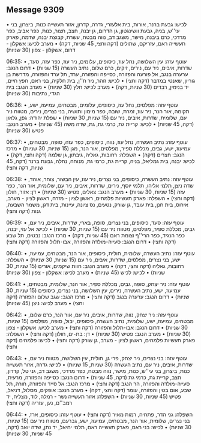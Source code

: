 ## Message 9309

• לכיש: גבעת ברנר, אורות, בית אלעזרי, גדרה, קדרון, אזור תעשייה כנות, ביצרון, בני עי''ש, בניה, גבעת וושינגטון, גן הדרום, גן יבנה, חצב, חצור, כנות, כפר אביב, כפר מרדכי, כרם ביבנה, מישר, משגב דב, נווה מבטח, עשרת, קבוצת יבנה, שדמה, פארק תעשייה ראם, עזריקם, שתולים (דקה וחצי, 45 שניות, דקה)
• מערב לכיש: אשקלון - דרום, אשקלון - צפון (30 שניות)

06:35:
• עוטף עזה: עין השלושה, נחל עוז, כיסופים, עלומים, ניר עוז, כפר עזה, סעד, שדרות, איבים, ניר עם, נירים, זיקים, כרם שלום, נתיב העשרה (15 שניות)
• דרום הנגב: ערערה בנגב, אל פורעה והפזורה, כסייפה והפזורה, ערד, תל ערד והפזורה, מדרשת בן גוריון, שאנטי במדבר (דקה וחצי)
• לכיש: זוהר, ניר ח''ן, בית חלקיה, בני ראם, חפץ חיים, יד בנימין, רבדים (30 שניות, דקה)
• מערב לכיש: חלץ (30 שניות)
• מערב הנגב: בית הגדי, נתיבות (30 שניות)

06:36:
• עוטף עזה: מפלסים, נחל עוז, כיסופים, עלומים, מבטחים, עמיעוז, ישע, תקומה, אור הנר, ניר עוז, זמרת, שובה, כפר מימון ותושיה, בני נצרים, נירים, מטווח ניר עם, שלומית, שדרות, איבים, ניר עם (15 שניות, 30 שניות)
• שפלת יהודה: גפן, גלאון (דקה, 45 שניות)
• לכיש: קריית גת, כרמי גת, גת, שדה משה (45 שניות)
• מערב הנגב: פטיש (30 שניות)

06:37:
• עוטף עזה: נתיב העשרה, נחל עוז, נווה, כיסופים, כפר עזה, סופה, מבטחים, עמיעוז, ישע, גבים, מכללת ספיר, מפלסים, אור הנר, מגן (15 שניות, 30 שניות)
• מרכז הנגב: חצרים (דקה)
• השפלה: רחובות, גאליה, גיבתון, גן שלמה (דקה וחצי, דקה)
• לכיש: יבנה, בית גמליאל, בניה, קריית גת, כרמי גת, מנוחה, נחלה, גבעת ברנר (דקה, 45 שניות, דקה וחצי)

06:38:
• עוטף עזה: נתיב העשרה, כיסופים, בני נצרים, ניר עוז, עין הבשור, צוחר, אוהד, שדה ניצן, תלמי אליהו, תלמי יוסף, נירים, שדרות, איבים, ניר עם, שלומית, אור הנר, כפר עזה (15 שניות, 30 שניות)
• מערב הנגב: צאלים, פטיש (30 שניות)
• דן: אזור, חולון (דקה וחצי)
• השפלה: פארק תעשיות פלמחים, ראשון לציון - מזרח, ראשון לציון - מערב, אירוס, בית חנן, בית עובד, גן שורק, נטעים, נס ציונה, עיינות, בית דגן, משמר השבעה, גנות (דקה וחצי)

06:39:
• עוטף עזה: סעד, כיסופים, בני נצרים, סופה, בארי, שדרות, איבים, ניר עם, גבים, מכללת ספיר, מפלסים, מטווח ניר עם (15 שניות, 30 שניות)
• לכיש: אל עזי, יבנה, כפר הנגיד, כפר הרי''ף וצומת ראם (45 שניות, דקה)
• מרכז הנגב: נבטים, תל שבע (דקה וחצי)
• דרום הנגב: סעייה-מולדה והפזורה, אבו-תלול והפזורה (דקה וחצי)

06:40:
• עוטף עזה: נתיב העשרה, שלומית, חולית, כיסופים, אור הנר, מבטחים, עמיעוז, ישע, בני נצרים, מפלסים, שדרות, איבים, ניר עם (15 שניות, 30 שניות)
• השפלה: רחובות, גאליה (דקה וחצי, דקה)
• מערב הנגב: חוות שיקמים, אורים (15 שניות, 30 שניות)
• לכיש: לכיש (45 שניות)
• מערב לכיש: אשקלון - צפון (30 שניות)

06:41:
• עוטף עזה: ניר יצחק, סופה, גבים, מכללת ספיר, אור הנר, שלומית, מבטחים, עמיעוז, ישע, נתיב העשרה, נירים, עין השלושה, בני נצרים, כיסופים (15 שניות, 30 שניות)
• דרום הנגב: ערערה בנגב (דקה וחצי)
• מרכז הנגב: שגב שלום והפזורה (דקה וחצי)
• מערב לכיש: ניצן (45 שניות)

06:42:
• עוטף עזה: ניר יצחק, נווה, שדרות, איבים, ניר עם, אור הנר, כרם שלום, מבטחים, עמיעוז, ישע, שלומית, נתיב העשרה, כיסופים, יבול, סופה, מפלסים (15 שניות, 30 שניות)
• דרום הנגב: אבו-תלול והפזורה (דקה וחצי)
• מערב לכיש: אשקלון - צפון (30 שניות)
• מערב הנגב: פטיש (30 שניות)
• דן: בת-ים, חולון (דקה וחצי)
• השפלה: פארק תעשיות פלמחים, ראשון לציון - מערב, גן שורק (דקה וחצי)
• לכיש: פלמחים (דקה וחצי)

06:43:
• עוטף עזה: בני נצרים, ניר יצחק, פרי גן, חולית, עין השלושה, מטווח ניר עם, שדרות, איבים, ניר עם, נתיב העשרה (30 שניות, 15 שניות)
• לכיש: גדרה, אזור תעשייה כנות, ביצרון, בני עי''ש, כנות, מישר, נווה מבטח, כפר מרדכי, משגב דב, גני טל, קדרון, חצב, קריית גת, כרמי גת (דקה, 45 שניות)
• דרום הנגב: כסייפה והפזורה, מרעית, סעייה-מולדה והפזורה, הר הנגב (דקה וחצי)
• מרכז הנגב: אל סייד והפזורה, חורה, תל שבע, אום בטין והפזורה, עומר (דקה וחצי, דקה)
• מערב הנגב: אופקים, מסלול, דניאל, פטיש (45 שניות, 30 שניות)
• השפלה: אזור תעשייה נשר - רמלה, לוד, מצליח, יד רמב''ם, נען, עזריה (דקה וחצי)

06:44:
• השפלה: גני הדר, פתחיה, רמות מאיר (דקה וחצי)
• עוטף עזה: כיסופים, ארז, בני נצרים, שלומית, אור הנר, מבטחים, עמיעוז, ישע, גברעם, מטווח ניר עם (15 שניות, 30 שניות)
• לכיש: בני ראם, פארק תעשייה ראם, תלמי יחיאל, יד נתן, שדה יואב (דקה, 45 שניות, 30 שניות)

